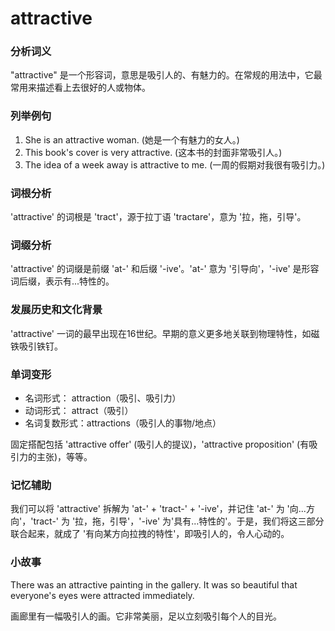 # attractive

### 分析词义

  

"attractive" 是一个形容词，意思是吸引人的、有魅力的。在常规的用法中，它最常用来描述看上去很好的人或物体。

  

### 列举例句

  

1.  She is an attractive woman. (她是一个有魅力的女人。)
2.  This book's cover is very attractive. (这本书的封面非常吸引人。)
3.  The idea of a week away is attractive to me. (一周的假期对我很有吸引力。)

  

### 词根分析

  

'attractive' 的词根是 'tract'，源于拉丁语 'tractare'，意为 '拉，拖，引导'。

  

### 词缀分析

  

'attractive' 的词缀是前缀 'at-' 和后缀 '-ive'。'at-' 意为 '引导向'，'-ive' 是形容词后缀，表示有...特性的。

  

### 发展历史和文化背景

  

'attractive' 一词的最早出现在16世纪。早期的意义更多地关联到物理特性，如磁铁吸引铁钉。

  

### 单词变形

  

*   名词形式： attraction（吸引、吸引力）
*   动词形式： attract（吸引）
*   名词复数形式：attractions（吸引人的事物/地点）

  

固定搭配包括 'attractive offer' (吸引人的提议)，'attractive proposition' (有吸引力的主张)，等等。

  

### 记忆辅助

  

我们可以将 'attractive' 拆解为 'at-' + 'tract-' + '-ive'，并记住 'at-' 为 '向...方向'，'tract-' 为 '拉，拖，引导'，'-ive' 为'具有...特性的'。于是，我们将这三部分联合起来，就成了 '有向某方向拉拽的特性'，即吸引人的，令人心动的。

  

### 小故事

  

There was an attractive painting in the gallery. It was so beautiful that everyone's eyes were attracted immediately.

  

画廊里有一幅吸引人的画。它非常美丽，足以立刻吸引每个人的目光。
